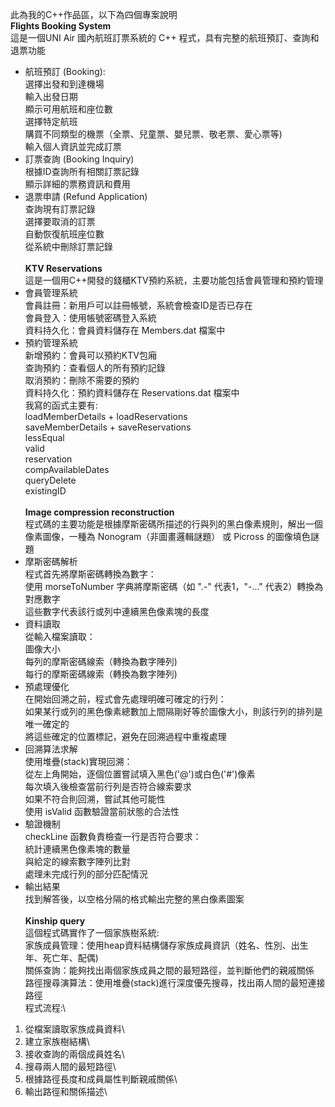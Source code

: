 此為我的C++作品區，以下為四個專案說明\
**Flights Booking System**\
這是一個UNI Air 國內航班訂票系統的 C++ 程式，具有完整的航班預訂、查詢和退票功能
+ 航班預訂 (Booking):\
  選擇出發和到達機場\
  輸入出發日期\
  顯示可用航班和座位數\
  選擇特定航班\
  購買不同類型的機票（全票、兒童票、嬰兒票、敬老票、愛心票等)\
  輸入個人資訊並完成訂票
+ 訂票查詢 (Booking Inquiry)\
  根據ID查詢所有相關訂票記錄\
  顯示詳細的票務資訊和費用
+ 退票申請 (Refund Application)\
  查詢現有訂票記錄\
  選擇要取消的訂票\
  自動恢復航班座位數\
  從系統中刪除訂票記錄\
\
**KTV Reservations**\
這是一個用C++開發的錢櫃KTV預約系統，主要功能包括會員管理和預約管理
+ 會員管理系統\
  會員註冊：新用戶可以註冊帳號，系統會檢查ID是否已存在\
  會員登入：使用帳號密碼登入系統\
  資料持久化：會員資料儲存在 Members.dat 檔案中
+ 預約管理系統\
  新增預約：會員可以預約KTV包廂\
  查詢預約：查看個人的所有預約記錄\
  取消預約：刪除不需要的預約\
  資料持久化：預約資料儲存在 Reservations.dat 檔案中\
我寫的函式主要有:\
loadMemberDetails + loadReservations\
saveMemberDetails + saveReservations\
lessEqual\
valid\
reservation\
compAvailableDates\
queryDelete\
existingID\
\
**Image compression reconstruction**\
程式碼的主要功能是根據摩斯密碼所描述的行與列的黑白像素規則，解出一個像素圖像，一種為 Nonogram（非圖畫邏輯謎題） 或 Picross 的圖像填色謎題
+ 摩斯密碼解析\
  程式首先將摩斯密碼轉換為數字：\
  使用 morseToNumber 字典將摩斯密碼（如 ".-" 代表1，"-..." 代表2）轉換為對應數字\
  這些數字代表該行或列中連續黑色像素塊的長度
+ 資料讀取\
  從輸入檔案讀取：\
  圖像大小\
  每列的摩斯密碼線索（轉換為數字陣列)\
  每行的摩斯密碼線索（轉換為數字陣列)
+ 預處理優化\
  在開始回溯之前，程式會先處理明確可確定的行列：\
  如果某行或列的黑色像素總數加上間隔剛好等於圖像大小，則該行列的排列是唯一確定的\
  將這些確定的位置標記，避免在回溯過程中重複處理
+ 回溯算法求解\
  使用堆疊(stack)實現回溯：\
  從左上角開始，逐個位置嘗試填入黑色('@')或白色('#')像素\
  每次填入後檢查當前行列是否符合線索要求\
  如果不符合則回溯，嘗試其他可能性\
  使用 isValid 函數驗證當前狀態的合法性
+ 驗證機制\
  checkLine 函數負責檢查一行是否符合要求：\
  統計連續黑色像素塊的數量\
  與給定的線索數字陣列比對\
  處理未完成行列的部分匹配情況
+ 輸出結果\
  找到解答後，以空格分隔的格式輸出完整的黑白像素圖案\
\
**Kinship query**\
這個程式碼實作了一個家族樹系統:\
家族成員管理：使用heap資料結構儲存家族成員資訊（姓名、性別、出生年、死亡年、配偶)\
關係查詢：能夠找出兩個家族成員之間的最短路徑，並判斷他們的親戚關係\
路徑搜尋演算法：使用堆疊(stack)進行深度優先搜尋，找出兩人間的最短連接路徑\
程式流程:\
1. 從檔案讀取家族成員資料\
2. 建立家族樹結構\
3. 接收查詢的兩個成員姓名\
4. 搜尋兩人間的最短路徑\
5. 根據路徑長度和成員屬性判斷親戚關係\
6. 輸出路徑和關係描述\
